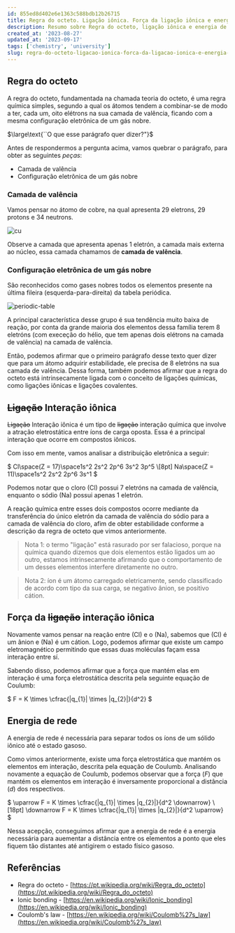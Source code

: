 ```yaml
---
id: 855ed8d402e6e1363c588bdb12b26715
title: Regra do octeto. Ligação iônica. Força da ligação iônica e energia de rede.
description: Resumo sobre Regra do octeto, ligação iônica e energia de rede
created_at: '2023-08-27'
updated_at: '2023-09-17'
tags: ['chemistry', 'university']
slug: regra-do-octeto-ligacao-ionica-forca-da-ligacao-ionica-e-energia-de-rede
---
```


## Regra do octeto

A regra do octeto, fundamentada na chamada teoria do octeto, é uma regra química simples, segundo a qual os átomos tendem a combinar-se de modo a ter, cada um, oito elétrons na sua camada de valência, ficando com a mesma configuração eletrônica de um gás nobre.

$\large\text{``O que esse parágrafo quer dizer?"}$

Antes de respondermos a pergunta acima, vamos quebrar o parágrafo, para obter as seguintes _peças_:

- Camada de valência
- Configuração eletrônica de um gás nobre

### Camada de valência

Vamos pensar no átomo de cobre, na qual apresenta 29 eletrons, 29 protons e 34 neutrons.

![cu](https://github.com/samueldurantes/blog/assets/44513615/bdad06fa-fb2b-4593-a9c7-df33550a58f0)

Observe a camada que apresenta apenas 1 eletrón, a camada mais externa ao núcleo, essa camada chamamos de **camada de valência**.

### Configuração eletrônica de um gás nobre

São reconhecidos como gases nobres todos os elementos presente na última fileira (esquerda-para-direita) da tabela periódica.

![periodic-table](https://github.com/samueldurantes/blog/assets/44513615/9c336fa6-a615-4bcb-80bd-125515a8ac86)

A principal característica desse grupo é sua tendência muito baixa de reação, por conta da grande maioria dos elementos dessa família terem 8 eletróns (com execeção do hélio, que tem apenas dois elétrons na camada de valência) na camada de valência.

Então, podemos afirmar que o primeiro parágrafo desse texto quer dizer que para um átomo adquirir estabilidade, ele precisa de 8 eletróns na sua camada de valência. Dessa forma, também podemos afirmar que a regra do octeto está intrinsecamente ligada com o conceito de ligações químicas, como ligações iônicas e ligações covalentes.

## ~~Ligação~~ Interação iônica

~~Ligação~~ Interação iônica é um tipo de ~~ligação~~ interação química que involve a atração eletrostática entre íons de carga oposta. Essa é a principal interação que ocorre em compostos iônicos.

Com isso em mente, vamos analisar a distribuição eletrônica a seguir:

$
Cl\space(Z = 17)\space1s^2 2s^2 2p^6 3s^2 3p^5
\\[8pt]
Na\space(Z = 11)\space1s^2 2s^2 2p^6 3s^1
$

Podemos notar que o cloro ($\text{Cl}$) possui 7 eletróns na camada de valência, enquanto o sódio ($\text{Na}$) possui apenas 1 eletrón.

A reação química entre esses dois compostos ocorre mediante da transferência do único eletrón da camada de valência do sódio para a camada de valência do cloro, afim de obter estabilidade conforme a descrição da regra de octeto que vimos anteriormente.

> Nota 1: o termo "ligação" está rasurado por ser falacioso, porque na química quando dizemos que dois elementos estão ligados um ao outro, estamos intrinsecamente afirmando que o comportamento de um desses elementos interfere diretamente no outro.

> Nota 2: íon é um átomo carregado eletricamente, sendo classificado de acordo com tipo da sua carga, se negativo ânion, se positivo cátion.

## Força da ~~ligação~~ interação iônica

Novamente vamos pensar na reação entre ($\text{Cl}$) e o ($\text{Na}$), sabemos que ($\text{Cl}$) é um ânion e ($\text{Na}$) é um cátion. Logo, podemos afirmar que existe um campo eletromagnético permitindo que essas duas moléculas façam essa interação entre sí.

Sabendo disso, podemos afirmar que a força que mantém elas em interação é uma força eletrostática descrita pela seguinte equação de Coulumb:

$
F = K \times \cfrac{|q_{1}| \times |q_{2}|}{d^2}
$

## Energia de rede

A energia de rede é necessária para separar todos os íons de um sólido iônico até o estado gasoso.

Como vimos anteriormente, existe uma força eletrostática que mantém os elementos em interação, descrita pela equação de Coulumb. Analisando novamente a equação de Coulumb, podemos observar que a força ($F$) que mantém os elementos em interação é inversamente proporcional a distância ($d$) dos respectivos.

$
\uparrow F = K \times \cfrac{|q_{1}| \times |q_{2}|}{d^2 \downarrow}
\\[18pt]
\downarrow F = K \times \cfrac{|q_{1}| \times |q_{2}|}{d^2 \uparrow}
$

Nessa acepção, conseguimos afirmar que a energia de rede é a energia necessária para auementar a distância entre os elementos a ponto que eles fiquem tão distantes até antigirem o estado físico gasoso.

## Referências

- Regra do octeto - [https://pt.wikipedia.org/wiki/Regra_do_octeto](https://pt.wikipedia.org/wiki/Regra_do_octeto)
- Ionic bonding - [https://en.wikipedia.org/wiki/Ionic_bonding](https://en.wikipedia.org/wiki/Ionic_bonding)
- Coulomb's law - [https://en.wikipedia.org/wiki/Coulomb%27s_law](https://en.wikipedia.org/wiki/Coulomb%27s_law)
